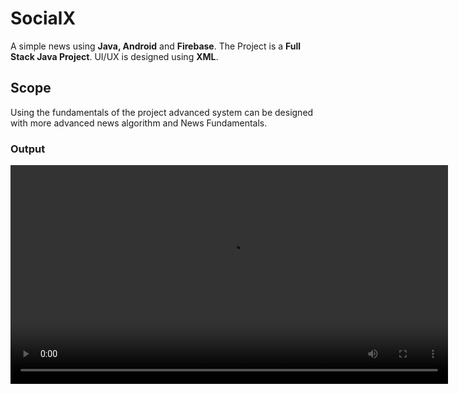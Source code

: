 # SocialX

A simple news using <b>Java, Android</b> and <b>Firebase</b>. The Project is a <b>Full Stack Java Project</b>. UI/UX is designed using <b>XML</b>.

## Scope
Using the fundamentals of the project advanced system can be designed with more advanced news algorithm and News Fundamentals.

### Output
<video src="video.mp4" width=700>
